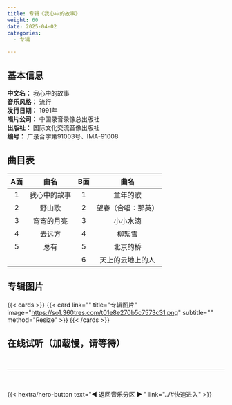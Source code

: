 ```yaml
---
title: 专辑《我心中的故事》
weight: 60
date: 2025-04-02
categories:
  - 专辑

---
```



## 基本信息

**中文名：** 我心中的故事<br>
**音乐风格：** 流行<br>
**发行日期：** 1991年<br>
**唱片公司：** 中国录音录像总出版社<br>
**出版社：** 国际文化交流音像出版社<br>
**编号：** 广录合字第91003号、IMA-91008<br>


## 曲目表

|A面|曲名|B面|曲名|
|:-----:|:-----:|:-----:|:-----:|
|1|我心中的故事|1|童年的歌|
|2|野山歌|2|望春（合唱：那英）|
|3|弯弯的月亮|3|小小水滴|
|4|去远方|4|柳絮雪|
|5|总有|5|北京的桥|
|||6|天上的云地上的人|



## 专辑图片

{{< cards >}}
  {{< card link="" title="专辑图片" image="https://so1.360tres.com/t01e8e270b5c7573c31.png" subtitle="" method="Resize" >}}
{{< /cards >}}


## 在线试听（加载慢，请等待）

<meting-js
    server="tencent"
    type="album"
    id="001r8XLy3tjMOy">
</meting-js>

<br>
<hr>
<br>

{{< hextra/hero-button text="◀ 返回音乐分区 ▶ " link="../#快速进入" >}}